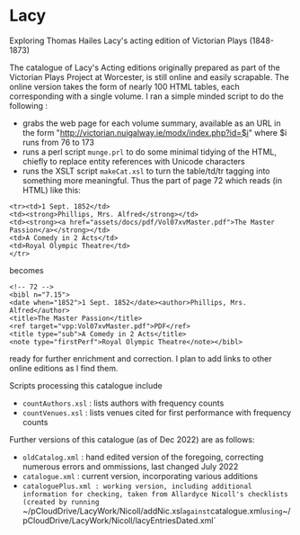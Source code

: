 # Lacy
Exploring Thomas Hailes Lacy's acting edition of Victorian Plays (1848-1873)

The catalogue of Lacy's Acting editions originally prepared as part of
the Victorian Plays Project at Worcester, is still online and easily
scrapable. The online version takes the form of nearly 100 HTML tables, each corresponding with a single volume. I ran a simple minded script to do the following :

 - grabs the web page for each volume summary, available as an URL in the form "http://victorian.nuigalway.ie/modx/index.php?id=$i" where $i runs from 76 to 173
 - runs a perl script `munge.prl` to do some minimal tidying of the HTML, chiefly to replace entity references with Unicode characters
 - runs the XSLT  script `makeCat.xsl`  to turn the table/td/tr  tagging into something more meaningful. Thus the part of page 72 which reads (in HTML) like this:
~~~~
<tr><td>1 Sept. 1852</td>
<td><strong>Phillips, Mrs. Alfred</strong></td>
<td><strong><a href="assets/docs/pdf/Vol07xvMaster.pdf">The Master Passion</a></strong></td>
<td>A Comedy in 2 Acts</td>
<td>Royal Olympic Theatre</td>
</tr>
~~~~
becomes
~~~~
<!-- 72 -->
<bibl n="7.15">
<date when="1852">1 Sept. 1852</date><author>Phillips, Mrs. Alfred</author>
<title>The Master Passion</title>
<ref target="vpp:Vol07xvMaster.pdf">PDF</ref>
<title type="sub">A Comedy in 2 Acts</title>
<note type="firstPerf">Royal Olympic Theatre</note></bibl>
~~~~
ready for further enrichment and correction. I plan to add links to other online editions as I find them. 

Scripts processing this catalogue include

 - `countAuthors.xsl` : lists authors with frequency counts
 - `countVenues.xsl` : lists venues cited for first performance with frequency counts
 
Further versions of this catalogue (as of Dec 2022) are as follows:

- `oldCatalog.xml` : hand edited version of the foregoing, correcting numerous errors and ommissions, last changed July 2022
- `catalogue.xml` : current version, incorporating various additions
- `cataloguePlus.xml : working version, including additional information for checking, taken from Allardyce Nicoll's checklists (created by running `~/pCloudDrive/LacyWork/Nicoll/addNic.xsl` against `catalogue.xml` using `~/pCloudDrive/LacyWork/Nicoll/lacyEntriesDated.xml`